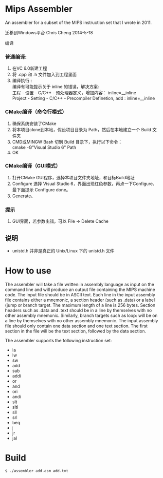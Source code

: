 Mips Assembler
==============

An assembler for a subset of the MIPS instruction set that I wrote in 2011.

迁移到Windows平台
Chris Cheng
2014-5-18

编译
### 普通编译:
1. 在VC 6.0新建工程
2. 将 .cpp 和 .h 文件加入到工程里面
3. 编译执行 :  
   编译有可能提示关于 inline 的错误，解决方案:  
   工程 - 设置 - C/C++ - 预处理器定义，增加内容： inline=__inline  
   Project - Setting - C/C++ - Precompiler Definetion, add : inline=__inline

### CMake编译（命令行模式）
1. 确保系统安装了CMake
2. 将本项目clone到本地，假设项目目录为 Path，然后在本地建立一个 Build 文件夹
3. CMD或MINGW Bash 切到 Build 目录下，执行以下命令：  
   cmake -G"Visual Studio 6" Path
4. OK

### CMake编译（GUI模式）
1. 打开CMake GUI程序，选择本项目文件夹地址，和目标Build地址
2. Configure 选择 Visual Studio 6，界面出现红色参数，再点一下Configure，最下面提示 Configure done。
3. Generate。

### 提示
1. GUI界面，若参数出错，可以 File -> Delete Cache

## 说明
- unistd.h 并非是真正的 Unix/Linux 下的 unistd.h 文件



# How to use
The assembler will take a file written in assembly language as input on the command line and will produce an output file containing the MIPS machine code. The input file should be in ASCII text. Each line in the input assembly file contains either a mnemonic, a section header (such as .data) or a label (jump or branch target. The maximum length of a line is 256 bytes. Section headers such as .data and .text should be in a line by themselves with no other assembly mnemonic. Similarly, branch targets such as loop: will be on a line by themselves with no other assembly mnemonic. The input assembly file should only contain one data section and one text section. The first section in the file will be the text section, followed by the data section.

The assembler supports the following instruction set:
- la
- lw
- sw
- add
- sub
- addi
- or
- and
- ori
- andi
- slt
- slti
- sll
- srl
- beq
- j
- jr
- jal

# Build
    $ ./assembler add.asm add.txt
